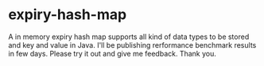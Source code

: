 # expiry-hash-map
A in memory expiry hash map supports all kind of data types to be stored and key and value in Java.
I'll be publishing rerformance benchmark results in few days.
Please try it out and give me feedback.
Thank you.
